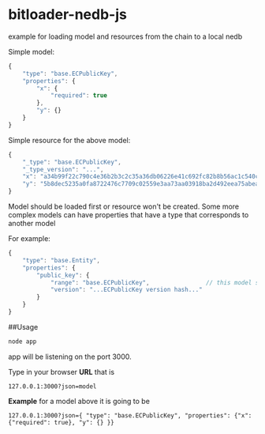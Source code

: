 # bitloader-nedb-js
example for loading model and resources from the chain to a local nedb

Simple model:
```javascript
{
	"type": "base.ECPublicKey",
	"properties": {
		"x": {
			"required": true
		},
		"y": {}
	}
}
```
Simple resource for the above model:
```javascript
{
	"_type": "base.ECPublicKey",
	"_type_version": "...",
	"x": "a34b99f22c790c4e36b2b3c2c35a36db06226e41c692fc82b8b56ac1c540c5bd",
	"y": "5b8dec5235a0fa8722476c7709c02559e3aa73aa03918ba2d492eea75abea235"
}
```
Model should be loaded first or resource won't be created. 
Some more complex models can have properties that have a type that corresponds to another model

For example:
```javascript
{
	"type": "base.Entity",
	"properties": {
		"public_key": {
			"range": "base.ECPublicKey",                // this model should be loaded first
			"version": "...ECPublicKey version hash..."
		}
	}
}
```
##Usage
```bash
node app
```

app will be listening on the port 3000. 

Type in your browser **URL** that is

``127.0.0.1:3000?json=model``

**Example** 
for a model above it is going to be

``127.0.0.1:3000?json={	"type": "base.ECPublicKey",	"properties": {"x": {"required": true}, "y": {}	}}``




